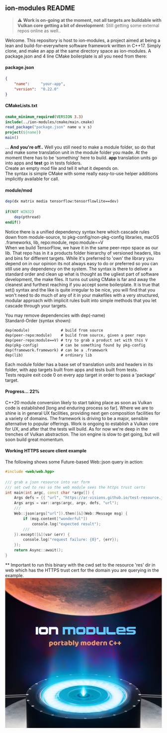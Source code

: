## ion-modules README
> :warning: **Work is on-going at the moment, not all targets are buildable with Vulkan core getting a bit of development**: Still getting some external repos online as well..

Welcome. This repository is host to ion-modules, a project aimed at being a lean and build-for-everywhere software framework written in C++17.  Simply clone, and make an app at the same directory space as ion-modules.  A package.json and 4 line CMake boilerplate is all you need from there:
#### package.json
```json
{
    "name":     "your-app",
    "version":  "0.22.0"
}
```
#### CMakeLists.txt
```cmake
cmake_minimum_required(VERSION 3.3)
include(../ion-modules/cmake/main.cmake)
read_package("package.json" name u v s)
project(${name})
main()
```
... **And you're off..**  Well you still need to make a module folder, so do that and make some translation unit in the module folder you made.  At the moment there has to be 'something' here to build. **app** translation units go into apps and **test** go in tests folders.\
Create an empty mod file and tell it what it depends on.\
The syntax is simple CMake with some really easy-to-use helper additions implicitly available for call.
#### module/mod
```cmake
dep(dx matrix media tensorflow:tensorflowlite==dev)

if(NOT WIN32)
    dep(pthread)
endif()
```
Notice there is a unified dependency syntax here which cascade rules down from module-source, to pkg-config/non-pkg-config libraries, macOS .frameworks, lib, repo:module, repo:module==V\
When we build TensorFlow, we have it in the same peer-repo space as our lib.  That repo has in it a products folder hierarchy of versioned headers, libs and bins for different targets. While it's preferred to 'own' the library you depend on in our opinion its not always easy to do or preferred so you can still use any dependency on the system. The syntax is there to deliver a standard order and clean up what is thought as the ugliest part of software development, the make files.  It turns out using CMake is far and away the cleanest and furthest reaching if you accept some boilerplate.  It is true that set() syntax and the like is quite irregular to be nice, you will find that you won't need to do much of any of it in your makefiles with a very structured, modular approach with implicit rules built into simple methods that you let cascade through your targets.

You may remove dependencies with dep(-name)\
Standard-Order (syntax shown):
```
dep(module)              # build from source
dep(peer-repo:module)    # build from source, given a peer repo
dep(peer-repo:module==V) # try to grab a product set with this V
dep(pkg-config)          # can be something found by pkg-config
dep(framework.framework) # can be a .framework
dep(lib)                 # ordinary lib
```
Each module folder has a base set of translation units and headers in its folder, with app targets built from apps and tests built from tests.\
Tests require exit code 0 on every app target in order to pass a 'package' target.
#### Progress... 22%
C++20 module conversion likely to start taking place as soon as Vulkan code is established [long and enduring process so far].  Where we are to shine is in general UX facilities, providing next gen composition facilities for a variety of domains. The framework is driving to be a major, sensible alternative to popular offerings. Work is ongoing to establish a Vulkan core for UX, and after that the tests will build.  As for now we're deep in the trenches of Vulkan abstraction.  The ion engine is slow to get going, but will soon build great momentum.
#### Working HTTPS secure client example
The following shows some Future-based Web::json query in action:
```c++
#include <web/web.hpp>

/// grab a json resource into var form
/// set cwd to res so the web module sees the https trust certs
int main(int argc, const char *argv[]) {
    Args defs = {{ "url", "https://ar-visions.github.io/test-resource.json" }};
    Args args = var::args(argc, argv, defs, "url");
    ///
    Web::json(args["url"]).then([&](Web::Message msg) {
        if (msg.content["wonderful"])
            console.log("expected result");
        ///
    }).except([&](var &err) {
        console.log("request failure: {0}", {err});
    });
    return Async::await();
}
```
** Important to run this binary with the cwd set to the resource 'res' dir in web which has the HTTPS trust cert for the domain you are querying in the example.
\
![alt text](ion-modules.jpg)
